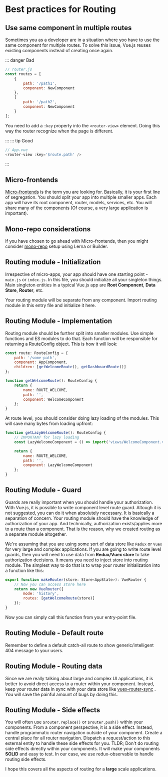 # Best practices for Routing

## Use same component in multiple routes

Sometimes you as a developer are in a situation where yoo have to use the same component for multiple routes. To solve this issue, Vue.js reuses existing components instead of creating once again.

::: danger Bad

```js
// router.js
const routes = [
	{
		path: '/path1',
		component: NewComponent
	},
	{
		path: '/path2',
		component: NewComponent
	}
];
```

You need to add a `:key` property into the `<router-view>` element. Doing this way the router recognize when the page is different.

:::
::: tip Good

```js
// App.vue
<router-view :key='$route.path' />
```

:::

## Micro-frontends

[Micro-frontends](https://micro-frontends.org/) is the term you are looking for. Basically, it is your first line of segregation. You should split your app into multiple smaller apps. Each app will have its root component, router, models, services, etc. You will share many of the components (Of course, a very large application is important).

## Mono-repo considerations

If you have chosen to go ahead with Micro-frontends, then you might consider [mono-repo](https://levelup.gitconnected.com/how-to-setup-a-js-monorepo-like-a-professional-cf71d13501c5) setup using Lerna or Builder.

## Routing module - Initialization

Irrespective of micro-apps, your app should have one starting point - `main.js` or `index.js`. In this file, you should initialize all your singleton things. Main singleton entities in a typical Vue.js app are **Root Component**, **Data Store**, **Router**, etc.

Your routing module will be separate from any component. Import routing module in this entry file and initialize it here.

## Routing Module - Implementation

Routing module should be further split into smaller modules. Use simple functions and ES modules to do that. Each function will be responsible for returning a RouteConfig object. This is how it will look:

```js
const route: RouteConfig = {
	path: '/some-path',
	component: AppComponent,
	children: [getWelcomeRoute(), getDashboardRoute()]
};

function getWelcomeRoute(): RouteConfig {
	return {
		name: ROUTE_WELCOME,
		path: '',
		component: WelcomeComponent
	};
}
```

At route level, you should consider doing lazy loading of the modules. This will save many bytes from loading upfront:

```js
function getLazyWelcomeRoute(): RouteConfig {
	// IMPORTANT for lazy loading
	const LazyWelcomeComponent = () => import('views/WelcomeComponent.vue');

	return {
		name: ROUTE_WELCOME,
		path: '',
		component: LazyWelcomeComponent
	};
}
```

## Routing Module - Guard

Guards are really important when you should handle your authorization. With Vue.js, it is possible to write component level route guard. Altough it is not suggested, you can do it when absolutely necessary. It is basically a separation of concern. Your routing module should have the knowledge of authorization of your app. And technically, authorization exists/applies more to a route than a component. That is the reason, why we created routing as a separate module altogether.

We're assuming that you are using some sort of data store like `Redux` or `Vuex` for very large and complex applications. If you are going to write route level guards, then you will need to use data from **Redux/Vuex store** to take authorization decisions. It means you need to inject store into routing module. The simplest way to do that is to wrap your router initialization into a function like this:

```js
export function makeRouter(store: Store<AppState>): VueRouter {
	// Now you can access store here
	return new VueRouter({
		mode: 'history',
		routes: [getWelcomeRoute(store)]
	});
}
```

Now you can simply call this function from your entry-point file.

## Routing Module - Default route

Remember to define a default catch-all route to show generic/intelligent 404 message to your users.

## Routing Module - Routing data

Since we are really talking about large and complex UI applications, it is better to avoid direct access to a router within your component. Instead, keep your router data in sync with your data store like [vuex-router-sync](https://github.com/vuejs/vuex-router-sync) . You will save the painful amount of bugs by doing this.

## Routing Module - Side effects

You will often use `$router.replace()` or `$router.push()` within your components. From a component perspective, it is a side effect. Instead, handle programmatic router navigation outside of your component. Create a central place for all router navigation. Dispatch a request/action to this external entity to handle these side effects for you. TLDR; Don't do routing side effects directly within your components. It will make your components **SOLID** and easy to test. In our case, we use redux-observable to handle routing side effects.

I hope this covers all the aspects of routing for a **large** scale applications.
